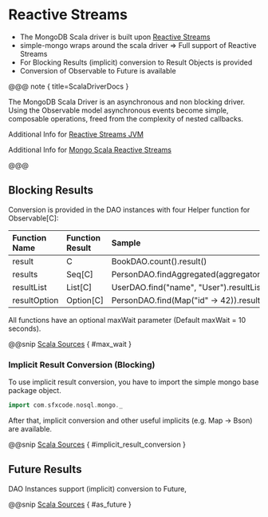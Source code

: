 # Reactive Streams

* The MongoDB Scala driver is built upon [Reactive Streams](https://www.reactive-streams.org/)
* simple-mongo wraps around the scala driver => Full support of Reactive Streams
* For Blocking Results (implicit) conversion to Result Objects is provided
* Conversion of Observable to Future is available


@@@ note { title=ScalaDriverDocs }

The MongoDB Scala Driver is an asynchronous and non blocking driver. Using the Observable model asynchronous events become simple, composable operations, freed from the complexity of nested callbacks.

Additional Info for [Reactive Streams JVM](https://github.com/reactive-streams/reactive-streams-jvm/)

Additional Info for [Mongo Scala Reactive Streams](https://mongodb.github.io/mongo-java-driver/4.0/driver-scala/getting-started/quick-start-primer/)



@@@

## Blocking Results

Conversion is provided in the DAO instances with four Helper function for Observable[C]:

| Function Name | Function Result | Sample                                         | Sample Result  |
|:--------------|:----------------|:-----------------------------------------------|:---------------|
| result        | C               | BookDAO.count().result()                       | Long           |
| results       | Seq[C]          | PersonDAO.findAggregated(aggregator).results() | Seq[Person]    |
| resultList    | List[C]         | UserDAO.find("name", "User").resultList()      | List[User]     |
| resultOption  | Option[C]       | PersonDAO.find(Map("id" -> 42)).resultOption() | Option[Person] |

All functions have an optional maxWait parameter (Default maxWait = 10 seconds).

@@snip [Scala Sources](/docs/src/main/scala/ReactiveStreamsDoc.scala) { #max_wait }

### Implicit Result Conversion (Blocking)

To use implicit result conversion, you have to import the simple mongo base package object.

```scala
import com.sfxcode.nosql.mongo._
```

After that, implicit conversion and other useful implicits (e.g. Map -> Bson) are available.

@@snip [Scala Sources](/docs/src/main/scala/ReactiveStreamsDoc.scala) { #implicit_result_conversion }

## Future Results

DAO Instances support (implicit) conversion to Future,

@@snip [Scala Sources](/docs/src/main/scala/ReactiveStreamsDoc.scala) { #as_future }
